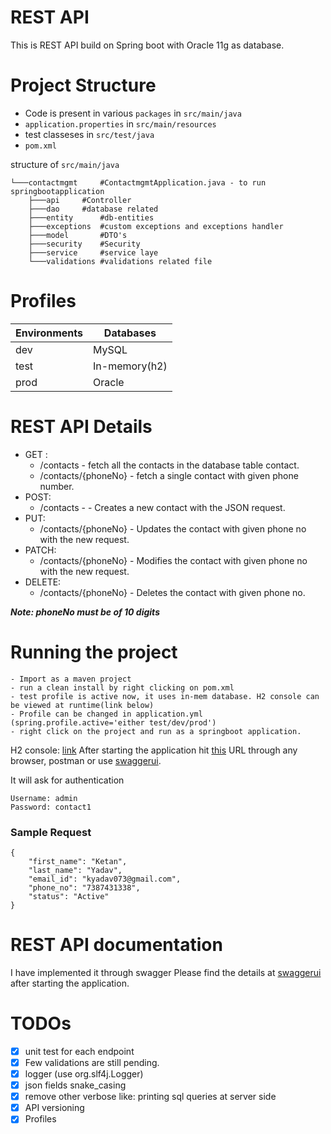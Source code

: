 # REST API

This is REST API build on Spring boot with Oracle 11g as database.

# Project Structure 

- Code is present in various `packages` in `src/main/java`
- `application.properties` in `src/main/resources`
- test classeses in `src/test/java`
- `pom.xml`

structure of `src/main/java`
```
└───contactmgmt		#ContactmgmtApplication.java - to run springbootapplication
    ├───api		#Controller
    ├───dao		#database related
    ├───entity		#db-entities
    ├───exceptions	#custom exceptions and exceptions handler
    ├───model		#DTO's
    ├───security	#Security
    ├───service		#service laye
    └───validations	#validations related file
```
# Profiles

| Environments  | Databases |
| ------------- | ------------- |
| dev  | MySQL |
| test  | In-memory(h2)  |
| prod  | Oracle |

# REST API Details
- GET :
    - /contacts             - fetch all the contacts in the database table contact.
    - /contacts/{phoneNo}   - fetch a single contact with given phone number.
- POST:
    - /contacts -           - Creates a new contact with the JSON request.
- PUT:
    - /contacts/{phoneNo}    - Updates the contact with given phone no with the new request.
- PATCH:
    - /contacts/{phoneNo}    - Modifies the contact with given phone no with the new request.
- DELETE:
    - /contacts/{phoneNo}    - Deletes the contact with given phone no.

***Note: phoneNo must be of 10 digits***

# Running the project 
	- Import as a maven project
    - run a clean install by right clicking on pom.xml
    - test profile is active now, it uses in-mem database. H2 console can be viewed at runtime(link below)
    - Profile can be changed in application.yml (spring.profile.active='either test/dev/prod')
    - right click on the project and run as a springboot application.
 H2 console: [link](http://localhost:3010/v1/h2/)
 After starting the application hit [this](http://localhost:3010/v1/contacts/) URL through any browser, postman or use [swaggerui](http://localhost:3010/v1/swagger-ui.html). 
 
 It will ask for authentication 

```
Username: admin
Password: contact1
```

### Sample Request

```
{
    "first_name": "Ketan",
    "last_name": "Yadav",
    "email_id": "kyadav073@gmail.com",
    "phone_no": "7387431338",
    "status": "Active"
}
```
 
# REST API documentation

I have implemented it through swagger 
Please find the details at [swaggerui](http://localhost:3010/v1/swagger-ui.html) after starting the application.
 
# TODOs
- [x] unit test for each endpoint
- [x] Few validations are still pending.
- [x] logger (use org.slf4j.Logger)
- [x] json fields snake_casing
- [x] remove other verbose like: printing sql queries at server side
- [x] API versioning
- [x] Profiles
